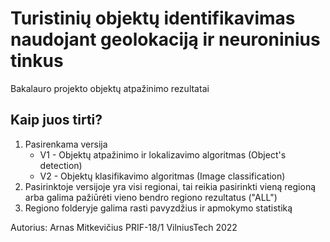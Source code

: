 # Turistinių objektų identifikavimas naudojant geolokaciją ir neuroninius tinkus
Bakalauro projekto objektų atpažinimo rezultatai

## Kaip juos tirti?
1. Pasirenkama versija
   - V1 - Objektų atpažinimo ir lokalizavimo algoritmas (Object's detection)
   - V2 - Objektų klasifikavimo algoritmas (Image classification)
2. Pasirinktoje versijoje yra visi regionai, tai reikia pasirinkti vieną regioną arba galima pažiūrėti vieno bendro regiono rezultatus ("ALL")
3. Regiono folderyje galima rasti pavyzdžius ir apmokymo statistiką


Autorius:
Arnas Mitkevičius PRIF-18/1
VilniusTech
2022
